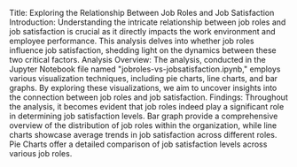 Title:
    Exploring the Relationship Between Job Roles and Job Satisfaction
Introduction:
    Understanding the intricate relationship between job roles and job satisfaction is crucial as it directly impacts the work environment and employee performance. This analysis delves into whether job roles influence job satisfaction, shedding light on the dynamics between these two critical factors.
Analysis Overview:
    The analysis, conducted in the Jupyter Notebook file named "jobroles-vs-jobsatisfaction.ipynb," employs various visualization techniques, including pie charts, line charts, and bar graphs. By exploring these visualizations, we aim to uncover insights into the connection between job roles and job satisfaction.
Findings:
    Throughout the analysis, it becomes evident that job roles indeed play a significant role in determining job satisfaction levels. Bar graph provide a comprehensive overview of the distribution of job roles within the organization, while line charts showcase average trends in job satisfaction across different roles. Pie Charts offer a detailed comparison of job satisfaction levels across various job roles.

